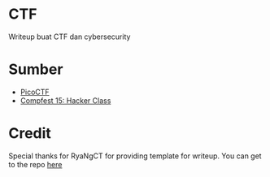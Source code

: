 # CTF
Writeup buat CTF dan cybersecurity

# Sumber
- [PicoCTF](Writeup/PicoCTF/Readme.md)
- [Compfest 15: Hacker Class](Writeup/Compfest/Hacker%20Class/Readme.md)


# Credit
Special thanks for RyaNgCT for providing template for writeup. You can get to the repo [here](https://github.com/RyanNgCT/CTF-Writeup-Template)